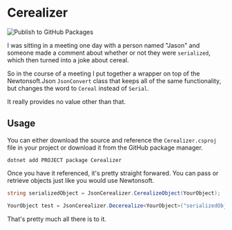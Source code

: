 # Cerealizer

![Publish to GitHub Packages](https://github.com/IanKnighton/Cerealizer/workflows/Publish%20to%20GitHub%20Packages/badge.svg)

I was sitting in a meeting one day with a person named "Jason" and someone made a comment about whether or not they were `serialized`, which then turned into a joke about cereal.

So in the course of a meeting I put together a wrapper on top of the Newtonsoft.Json `JsonConvert` class that keeps all of the same functionality, but changes the word to `Cereal` instead of `Serial`.

It really provides no value other than that. 

## Usage

You can either download the source and reference the `Cerealizer.csproj` file in your project or download it from the GitHub package manager. 

```console
dotnet add PROJECT package Cerealizer
```

Once you have it referenced, it's pretty straight forwared. You can pass or retrieve objects just like you would use Newtonsoft. 

```csharp
string serializedObject = JsonCerealizer.CerealizeObject(YourObject);

YourObject test = JsonCerealizer.Decerealize<YourObject>("serializedObject");
```

That's pretty much all there is to it. 

